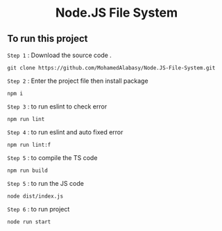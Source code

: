 <h1 align="center"> Node.JS File System </h1>


## To run this project 

`Step 1` :  Download the source code .
```
git clone https://github.com/MohamedAlabasy/Node.JS-File-System.git
```
`Step 2` :  Enter the project file then install package
```
npm i
```
`Step 3` :  to run eslint to check error
```
npm run lint
```
`Step 4` :  to run eslint and auto fixed error 
```
npm run lint:f
```
`Step 5` :  to compile the TS code  
```
npm run build
```
`Step 5` :  to run the JS code  
```
node dist/index.js
```
`Step 6` :  to run project  
```
node run start
```


